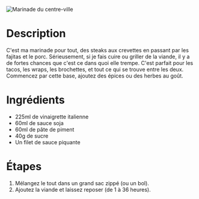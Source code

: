 ![Marinade du centre-ville](https://chowdown.io/images/downtown-marinade.jpg)

# Description

C'est ma marinade pour tout, des steaks aux crevettes en passant par les fajitas et le porc. Sérieusement, si je fais cuire ou griller de la viande, il y a de fortes chances que c'est ce dans quoi elle trempe. C'est parfait pour les tacos, les wraps, les brochettes, et tout ce qui se trouve entre les deux. Commencez par cette base, ajoutez des épices ou des herbes au goût.

# Ingrédients

* 225ml de vinaigrette italienne
* 60ml de sauce soja
* 60ml de pâte de piment
* 40g de sucre
* Un filet de sauce piquante

# Étapes

1. Mélangez le tout dans un grand sac zippé (ou un bol).
2. Ajoutez la viande et laissez reposer (de 1 à 36 heures).

